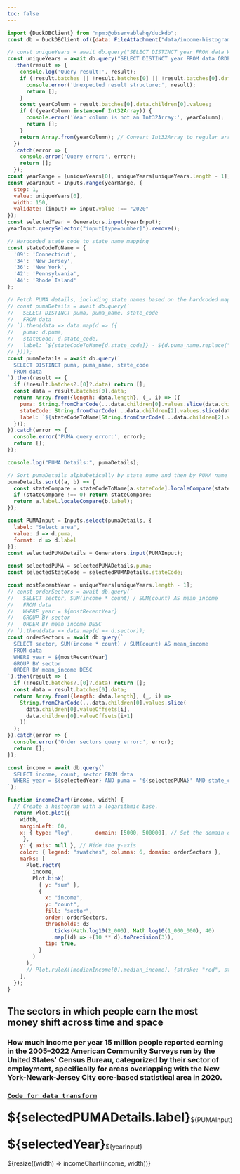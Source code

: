 ```yaml
---
toc: false
---
```


```js
import {DuckDBClient} from "npm:@observablehq/duckdb";
const db = DuckDBClient.of({data: FileAttachment("data/income-histogram-historical-new-york-area.parquet")});
```

```js
// const uniqueYears = await db.query("SELECT DISTINCT year FROM data WHERE year BETWEEN 2005 AND 2022 ORDER BY year").then(data => data.map(d => d.year));
const uniqueYears = await db.query("SELECT DISTINCT year FROM data ORDER BY year")
  .then(result => {
    console.log('Query result:', result);
    if (!result.batches || !result.batches[0] || !result.batches[0].data) {
      console.error('Unexpected result structure:', result);
      return [];
    }
    const yearColumn = result.batches[0].data.children[0].values;
    if (!(yearColumn instanceof Int32Array)) {
      console.error('Year column is not an Int32Array:', yearColumn);
      return [];
    }
    return Array.from(yearColumn); // Convert Int32Array to regular array
  })
  .catch(error => {
    console.error('Query error:', error);
    return [];
  });
const yearRange = [uniqueYears[0], uniqueYears[uniqueYears.length - 1]];
const yearInput = Inputs.range(yearRange, {
  step: 1,
  value: uniqueYears[0],
  width: 150,
  validate: (input) => input.value !== "2020"
});
const selectedYear = Generators.input(yearInput);
yearInput.querySelector("input[type=number]").remove();
```


```js
// Hardcoded state code to state name mapping
const stateCodeToName = {
  '09': 'Connecticut',
  '34': 'New Jersey',
  '36': 'New York',
  '42': 'Pennsylvania',
  '44': 'Rhode Island'
};

// Fetch PUMA details, including state names based on the hardcoded map
// const pumaDetails = await db.query(`
//   SELECT DISTINCT puma, puma_name, state_code
//   FROM data
// `).then(data => data.map(d => ({
//   puma: d.puma,
//   stateCode: d.state_code,
//   label: `${stateCodeToName[d.state_code]} - ${d.puma_name.replace("PUMA", "").trim()}`
// })));
const pumaDetails = await db.query(`
  SELECT DISTINCT puma, puma_name, state_code
  FROM data
`).then(result => {
  if (!result.batches?.[0]?.data) return [];
  const data = result.batches[0].data;
  return Array.from({length: data.length}, (_, i) => ({
    puma: String.fromCharCode(...data.children[0].values.slice(data.children[0].valueOffsets[i], data.children[0].valueOffsets[i+1])),
    stateCode: String.fromCharCode(...data.children[2].values.slice(data.children[2].valueOffsets[i], data.children[2].valueOffsets[i+1])),
    label: `${stateCodeToName[String.fromCharCode(...data.children[2].values.slice(data.children[2].valueOffsets[i], data.children[2].valueOffsets[i+1]))]} - ${String.fromCharCode(...data.children[1].values.slice(data.children[1].valueOffsets[i], data.children[1].valueOffsets[i+1])).replace("PUMA", "").trim()}`
  }));
}).catch(error => {
  console.error('PUMA query error:', error);
  return [];
});

console.log("PUMA Details:", pumaDetails);

// Sort pumaDetails alphabetically by state name and then by PUMA name
pumaDetails.sort((a, b) => {
  const stateCompare = stateCodeToName[a.stateCode].localeCompare(stateCodeToName[b.stateCode]);
  if (stateCompare !== 0) return stateCompare;
  return a.label.localeCompare(b.label);
});
```

```js
const PUMAInput = Inputs.select(pumaDetails, {
  label: "Select area",
  value: d => d.puma,
  format: d => d.label
});
const selectedPUMADetails = Generators.input(PUMAInput);
```

```js
const selectedPUMA = selectedPUMADetails.puma;
const selectedStateCode = selectedPUMADetails.stateCode;
```

```js
const mostRecentYear = uniqueYears[uniqueYears.length - 1];
// const orderSectors = await db.query(`
//   SELECT sector, SUM(income * count) / SUM(count) AS mean_income
//   FROM data
//   WHERE year = ${mostRecentYear}
//   GROUP BY sector
//   ORDER BY mean_income DESC
// `).then(data => data.map(d => d.sector));
const orderSectors = await db.query(`
  SELECT sector, SUM(income * count) / SUM(count) AS mean_income
  FROM data
  WHERE year = ${mostRecentYear}
  GROUP BY sector
  ORDER BY mean_income DESC
`).then(result => {
  if (!result.batches?.[0]?.data) return [];
  const data = result.batches[0].data;
  return Array.from({length: data.length}, (_, i) => 
    String.fromCharCode(...data.children[0].values.slice(
      data.children[0].valueOffsets[i],
      data.children[0].valueOffsets[i+1]
    ))
  );
}).catch(error => {
  console.error('Order sectors query error:', error);
  return [];
});
```

```js
const income = await db.query(`
  SELECT income, count, sector FROM data
  WHERE year = ${selectedYear} AND puma = '${selectedPUMA}' AND state_code = '${selectedStateCode}'
`);
```

<!-- ```js
const medianIncome = await db.query(`
  SELECT
    percentile_cont(0.5) WITHIN GROUP (ORDER BY income) AS median_income
  FROM data, generate_series(1, CAST(count AS INT))
  WHERE year = ${selectedYear} AND puma = '${selectedPUMA}' AND state_code = '${selectedStateCode}';
`);
``` -->

```js
function incomeChart(income, width) {
  // Create a histogram with a logarithmic base.
  return Plot.plot({
    width,
    marginLeft: 60,
    x: { type: "log",       domain: [5000, 500000], // Set the domain of the x-axis to be fixed between 1000 and 500,000
     },
    y: { axis: null }, // Hide the y-axis
    color: { legend: "swatches", columns: 6, domain: orderSectors },
    marks: [
      Plot.rectY(
        income,
        Plot.binX(
          { y: "sum" },
          {
            x: "income",
            y: "count",
            fill: "sector",
            order: orderSectors,
            thresholds: d3
              .ticks(Math.log10(2_000), Math.log10(1_000_000), 40)
              .map((d) => +(10 ** d).toPrecision(3)),
            tip: true,
          }
        )
      ),
      // Plot.ruleX([medianIncome[0].median_income], {stroke: "red", strokeWidth: 2})
    ],
  });
}
```

<div class="card">
 <h2>The sectors in which people earn the most money shift across time and space</h2>
 <h3>How much income per year 15 million people reported earning in the 2005–2022 American Community Surveys run by the United States' Census Bureau, categorized by their sector of employment, specifically for areas overlapping with the New York-Newark-Jersey City core-based statistical area in 2020.</h3>
 <h3><code style="font-size: 90%;"><a href="https://github.com/jaanli/exploring_american_community_survey_data/blob/main/american_community_survey/models/public_use_microdata_sample/figures/income-histogram-with-sector-historical-inflation-adjusted-industry-mapped-newyork-newark-cbsa.sql">Code for data transform</a></code></h3>
 <div style="display: flex; align-items: center;">
   <h1 style="margin-top: 0.5rem;">${selectedPUMADetails.label}</h1>
   ${PUMAInput}
 </div>
 <div style="display: flex; align-items: center;">
   <h1 style="margin-top: 0.5rem;">${selectedYear}</h1>
   ${yearInput}
 </div>
 ${resize((width) => incomeChart(income, width))}
</div>